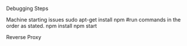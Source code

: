 Debugging Steps

Machine starting issues
sudo apt-get install npm #run commands in the order as stated. 
npm install 
npm start 

Reverse Proxy 
